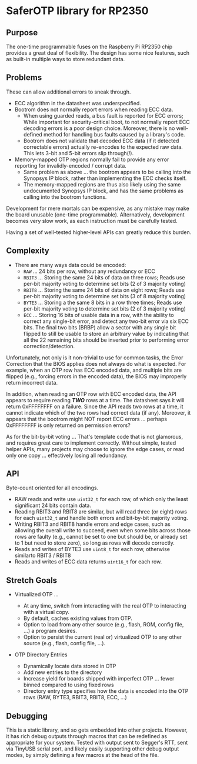 
# SaferOTP library for RP2350

## Purpose

The one-time programmable fuses on the Raspberry Pi RP2350 chip
provides a great deal of flexibility.  The design has some nice
features, such as built-in multiple ways to store redundant data.

## Problems

These can allow additional errors to sneak through.

* ECC algorithm in the datasheet was underspecified.
* Bootrom does not normally report errors when reading ECC data.
  * When using guarded reads, a bus fault is reported for ECC errors;
    While important for security-critical boot, to not normally
    report ECC decoding errors is a poor design choice.  Moreover,
    there is no well-defined method for handling bus faults caused
    by a library's code.
  * Bootrom does not validate that decoded ECC data (if it detected
    correctable errors) actually re-encodes to the expected raw data.
    This lets 3-bit and 5-bit errors slip through(!).
* Memory-mapped OTP regions normally fail to provide any
  error reporting for invalidly-encoded / corrupt data.
  * Same problem as above ... the bootrom appears to be calling
    into the Synopsys IP block, rather than implementing the ECC
    checks itself.
  * The memory-mapped regions are thus also likely using the same
    undocumented Synopsys IP block, and has the same problems as
    calling into the bootrom functions.

Development for mere mortals can be expensive, as any
mistake may make the board unusable (one-time programmable).
Alternatively, development becomes very slow work, as each
instruction must be carefully tested.

Having a set of well-tested higher-level APIs can greatly
reduce this burden.

## Complexity

* There are many ways data could be encoded:
  * `RAW` ... 24 bits per row, without any redundancy or ECC
  * `RBIT3` ... Storing the same 24 bits of data on three rows;
    Reads use per-bit majority voting to determine set bits
    (2 of 3 majority voting)
  * `RBIT8` ... Storing the same 24 bits of data on eight rows;
    Reads use per-bit majority voting to determine set bits
    (3 of 8 majority voting)
  * `BYTE3` ... Storing a the same 8 bits in a row three times;
    Reads use per-bit majority voting to determine set bits
    (2 of 3 majority voting)
  * `ECC` ... Storing 16 bits of usable data in a row, with
    the ability to correct any single-bit error, and detect
    any two-bit error via six ECC bits.  The final two bits
    (BRBP) allow a sector with any single bit flipped to still
    be usable to store an arbitrary value by indicating that
    all the 22 remaining bits should be inverted prior to
    performing error correction/detection.

Unfortunately, not only is it non-trivial to use for common tasks,
the Error Correction that the BIOS applies does not always do
what is expected.  For example, when an OTP row has ECC encoded
data, and multiple bits are flipped (e.g., forcing errors in the
encoded data), the BIOS may improperly return incorrect data.

In addition, when reading an OTP row with ECC encoded data, the
API appears to require reading **_TWO_** rows at a time.  The
datasheet says it will return 0xFFFFFFFF on a failure.
Since the API reads two rows at a time, it cannot indicate which
of the two rows had correct data (if any).  Moreover, it appears
that the bootrom might NOT report ECC errors ... perhaps
0xFFFFFFFF is only returned on permission errors?

As for the bit-by-bit voting ... That's template code that is
not glamorous, and requires great care to implement correctly.
Without simple, tested helper APIs, many projects may choose to
ignore the edge cases, or read only one copy ... effectively
losing all redundancy.

## API

Byte-count oriented for all encodings.  
* RAW reads and write use `uint32_t` for each row, of which
  only the least significant 24 bits contain data.
* Reading RBIT3 and RBIT8 are similar, but will read three
  (or eight) rows for each `uint32_t` and handle both errors
  and bit-by-bit majority voting.
* Writing RBIT3 and RBIT8 handle errors and edge cases,
  such as allowing the overall write to succeed, even when
  some bits across those rows are faulty (e.g., cannot be
  set to one but should be, or already set to 1 but need to
  store zero), so long as rows will decode correctly.
* Reads and writes of BYTE3 use `uint8_t` for each row,
  otherwise similarto RBIT3 / RBIT8
* Reads and writes of ECC data returns `uint16_t` for each row.


## Stretch Goals

* Virtualized OTP ... 
  * At any time, switch from interacting with the real OTP
    to interacting with a virtual copy.
  * By default, caches existing values from OTP.
  * Option to load from any other source (e.g., flash, ROM,
    config file, ...) a program desires.
  * Option to persist the current (real or) virtualized OTP
    to any other source (e.g., flash, config file, ...).

* OTP Directory Entries
  * Dynamically locate data stored in OTP
  * Add new entries to the directory
  * Increase yield for boards shipped with imperfect OTP ...
    fewer binned compared to using fixed rows
  * Directory entry type specifies how the data is encoded
    into the OTP rows (RAW, BYTE3, RBIT3, RBIT8, ECC, ...)


## Debugging

This is a static library, and so gets embedded into other projects.
However, it has rich debug outputs through macros that can be
redefined as appropriate for your system.   Tested with output
sent to Segger's RTT, sent via TinyUSB serial port, and likely
easily supporting other debug output modes, by simply defining
a few macros at the head of the file.

